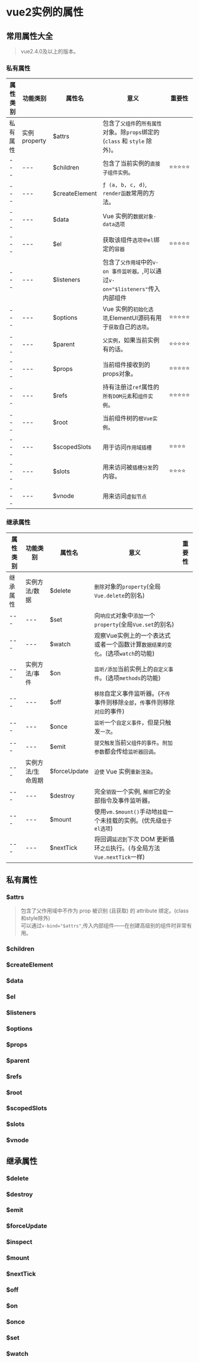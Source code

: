 # vue2实例的属性
## 常用属性大全
> vue2.4.0及以上的版本。  
### 私有属性
|属性类别|功能类别|属性名|意义|重要性|
|---|---|---|---|---|
|私有属性|实例 property|$attrs|包含了`父组件`的`所有属性`对象。除`props`绑定的 (`class` 和 `style` 除外)。||
|---|---|$children|包含了当前实例的`直接子组件实例`。|⭐⭐⭐⭐⭐|
|---|---|$createElement|`ƒ (a, b, c, d)`, `render函数`常用的方法。||
|---|---|$data|Vue 实例的`数据对象-data选项`||
|---|---|$el|获取该组件`选项中el`绑定的`容器`|⭐⭐⭐⭐⭐|
|---|---|$listeners|包含了`父作用域`中的`v-on 事件监听器。`,可以通过`v-on="$listeners"`传入内部组件||
|---|---|$options|Vue 实例的`初始化选项`,ElementUI源码有用于`获取`自己的`选项`。|⭐⭐⭐⭐⭐|
|---|---|$parent|`父实例`，如果当前实例有的话。|⭐⭐⭐⭐⭐|
|---|---|$props|当前组件接收到的props对象。|⭐⭐⭐⭐⭐|
|---|---|$refs|持有注册过`ref`属性的`所有DOM元素`和`组件实例`。|⭐⭐⭐⭐⭐|
|---|---|$root|当前组件树的`根Vue实例`。||
|---|---|$scopedSlots|用于访问`作用域插槽`|⭐⭐⭐⭐|
|---|---|$slots|用来访问被`插槽分发`的内容。|⭐⭐⭐⭐|
|---|---|$vnode|用来访问`虚拟节点`||
### 继承属性
|属性类别|功能类别|属性名|意义|重要性|
|---|---|---|---|---|
|继承属性|实例方法/数据|$delete|`删除`对象的`property`(全局`Vue.delete`的别名)||
|---|---|$set|向`响应式`对象中`添加`一个`property`(全局`Vue.set`的别名)||
|---|---|$watch|观察Vue实例上的一个表达式或者一个函数计算`数据结果的变化`。(选项`watch`的功能)||
|---|实例方法/事件|$on|`监听/添加`当前实例上的`自定义事件`。(选项`methods`的功能)||
|---|---|$off|`移除`自定义事件监听器。(`不传`事件则移除`全部`，`传`事件则移除`对应`的事件)||
|---|---|$once|`监听`一个`自定义事件`，但是只触发`一次`。||
|---|---|$emit|`提交触发`当前`父组件的事件`。`附加参数`都会传给`监听器回调`。||
|---|实例方法/生命周期|$forceUpdate|`迫使` Vue 实例`重新渲染`。||
|---|---|$destroy|完全`销毁`一个实例, `解绑`它的全部指令及事件监听器。||
|---|---|$mount|使用`vm.$mount()`手动地`挂载`一个未挂载的实例。(优先级`低于el选项`)||
|---|---|$nextTick|将回调`延迟到`下次 DOM 更新循环`之后`执行。(与全局方法`Vue.nextTick`一样)||

## 私有属性
### $attrs
> 包含了父作用域中不作为 prop 被识别 (且获取) 的 attribute 绑定。(class和style除外)  
> 可以通过`v-bind="$attrs"`,传入内部组件——在创建高级别的组件时非常有用。

### $children
### $createElement
### $data
### $el
### $listeners
### $options
### $props
### $parent
### $refs
### $root
### $scopedSlots
### $slots
### $vnode

## 继承属性
### $delete
### $destroy
### $emit
### $forceUpdate
### $inspect
### $mount
### $nextTick
### $off
### $on
### $once
### $set
### $watch



